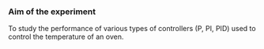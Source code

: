 ### Aim of the experiment
To study the performance of various types of controllers (P, PI, PID) used to control the temperature of an oven.